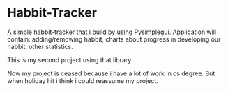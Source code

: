 # Habbit-Tracker
A simple habbit-tracker that i build by using Pysimplegui. Application will contain: adding/remowing habbit, charts about progress in developing our habbit, other statistics.

This is my second project using that library.

Now my project is ceased because i have a lot of work in cs degree. But when holiday hit i think i could reassume my project.
